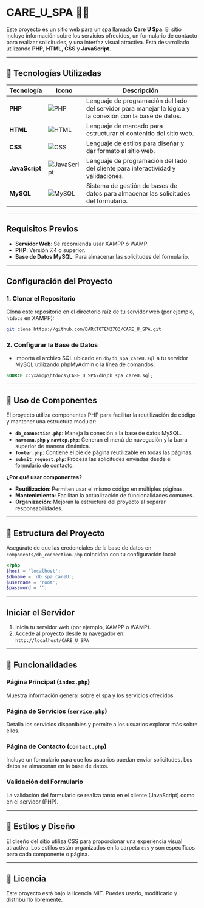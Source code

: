 # CARE_U_SPA 🌿✨

Este proyecto es un sitio web para un spa llamado **Care U Spa**. El sitio incluye información sobre los servicios ofrecidos, un formulario de contacto para realizar solicitudes, y una interfaz visual atractiva. Está desarrollado utilizando **PHP**, **HTML**, **CSS** y **JavaScript**.

---

## 🚀 Tecnologías Utilizadas

| Tecnología     | Icono                                                                                          | Descripción                                                                                               |
| -------------- | ---------------------------------------------------------------------------------------------- | --------------------------------------------------------------------------------------------------------- |
| **PHP**        | ![PHP](https://img.shields.io/badge/-PHP-777BB4?logo=php&logoColor=white)                      | Lenguaje de programación del lado del servidor para manejar la lógica y la conexión con la base de datos. |
| **HTML**       | ![HTML](https://img.shields.io/badge/-HTML5-E34F26?logo=html5&logoColor=white)                 | Lenguaje de marcado para estructurar el contenido del sitio web.                                          |
| **CSS**        | ![CSS](https://img.shields.io/badge/-CSS3-1572B6?logo=css3&logoColor=white)                    | Lenguaje de estilos para diseñar y dar formato al sitio web.                                              |
| **JavaScript** | ![JavaScript](https://img.shields.io/badge/-JavaScript-F7DF1E?logo=javascript&logoColor=black) | Lenguaje de programación del lado del cliente para interactividad y validaciones.                         |
| **MySQL**      | ![MySQL](https://img.shields.io/badge/-MySQL-4479A1?logo=mysql&logoColor=white)                | Sistema de gestión de bases de datos para almacenar las solicitudes del formulario.                       |

---

## Requisitos Previos

- **Servidor Web**: Se recomienda usar XAMPP o WAMP.
- **PHP**: Versión 7.4 o superior.
- **Base de Datos MySQL**: Para almacenar las solicitudes del formulario.

---

## Configuración del Proyecto

### 1. **Clonar el Repositorio**

Clona este repositorio en el directorio raíz de tu servidor web (por ejemplo, `htdocs` en XAMPP):

```bash
git clone https://github.com/DARKTOTEM2703/CARE_U_SPA.git
```

### 2. **Configurar la Base de Datos**

- Importa el archivo SQL ubicado en `db/db_spa_careU.sql` a tu servidor MySQL utilizando phpMyAdmin o la línea de comandos:

```sql
SOURCE c:\xampp\htdocs\CARE_U_SPA\db\db_spa_careU.sql;
```

---

## 🧩 Uso de Componentes

El proyecto utiliza componentes PHP para facilitar la reutilización de código y mantener una estructura modular:

- **`db_connection.php`**: Maneja la conexión a la base de datos MySQL.
- **`navmenu.php` y `navtop.php`**: Generan el menú de navegación y la barra superior de manera dinámica.
- **`footer.php`**: Contiene el pie de página reutilizable en todas las páginas.
- **`submit_request.php`**: Procesa las solicitudes enviadas desde el formulario de contacto.

**¿Por qué usar componentes?**

- **Reutilización**: Permiten usar el mismo código en múltiples páginas.
- **Mantenimiento**: Facilitan la actualización de funcionalidades comunes.
- **Organización**: Mejoran la estructura del proyecto al separar responsabilidades.

---

## 📂 Estructura del Proyecto

Asegúrate de que las credenciales de la base de datos en `components/db_connection.php` coincidan con tu configuración local:

```php
<?php
$host = 'localhost';
$dbname = 'db_spa_careU';
$username = 'root';
$password = '';
```

---

## Iniciar el Servidor

1. Inicia tu servidor web (por ejemplo, XAMPP o WAMP).
2. Accede al proyecto desde tu navegador en:  
   `http://localhost/CARE_U_SPA`

---

## 🌟 Funcionalidades

### Página Principal (`index.php`)

Muestra información general sobre el spa y los servicios ofrecidos.

### Página de Servicios (`service.php`)

Detalla los servicios disponibles y permite a los usuarios explorar más sobre ellos.

### Página de Contacto (`contact.php`)

Incluye un formulario para que los usuarios puedan enviar solicitudes. Los datos se almacenan en la base de datos.

### Validación del Formulario

La validación del formulario se realiza tanto en el cliente (JavaScript) como en el servidor (PHP).

---

## 🎨 Estilos y Diseño

El diseño del sitio utiliza CSS para proporcionar una experiencia visual atractiva. Los estilos están organizados en la carpeta `css` y son específicos para cada componente o página.

---

## 📜 Licencia

Este proyecto está bajo la licencia MIT. Puedes usarlo, modificarlo y distribuirlo libremente.
